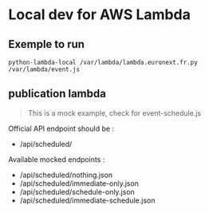 # Local dev for AWS Lambda

## Exemple to run
`python-lambda-local /var/lambda/lambda.euronext.fr.py /var/lambda/event.js`

## publication lambda
 > This is a mock example, check for event-schedule.js

  Official API endpoint should be :
  - /api/scheduled/
  
   Available mocked endpoints :
   - /api/scheduled/nothing.json
   - /api/scheduled/immediate-only.json
   - /api/scheduled/schedule-only.json
   - /api/scheduled/immediate-schedule.json